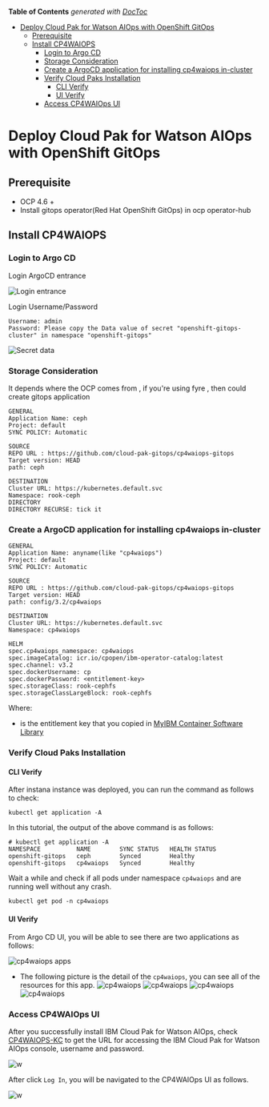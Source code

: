 <!-- START doctoc generated TOC please keep comment here to allow auto update -->
<!-- DON'T EDIT THIS SECTION, INSTEAD RE-RUN doctoc TO UPDATE -->
**Table of Contents**  *generated with [DocToc](https://github.com/thlorenz/doctoc)*

- [Deploy Cloud Pak for Watson AIOps with OpenShift GitOps](#deploy-cloud-pak-for-watson-aiops-with-openshift-gitops)
  - [Prerequisite](#prerequisite)
  - [Install CP4WAIOPS](#install-cp4waiops)
    - [Login to Argo CD](#login-to-argo-cd)
    - [Storage Consideration](#storage-consideration)
    - [Create a ArgoCD application for installing cp4waiops in-cluster](#create-a-argocd-application-for-installing-cp4waiops-in-cluster)
    - [Verify Cloud Paks Installation](#verify-cloud-paks-installation)
      - [CLI Verify](#cli-verify)
      - [UI Verify](#ui-verify)
    - [Access CP4WAIOps UI](#access-cp4waiops-ui)

<!-- END doctoc generated TOC please keep comment here to allow auto update -->

# Deploy Cloud Pak for Watson AIOps with OpenShift GitOps

## Prerequisite

- OCP 4.6 + 
- Install gitops operator(Red Hat OpenShift GitOps) in ocp operator-hub

## Install CP4WAIOPS

### Login to Argo CD

Login ArgoCD entrance

![Login entrance](./images/ArgoCD-Interface.png)   

Login Username/Password
```
Username: admin  
Password: Please copy the Data value of secret "openshift-gitops-cluster" in namespace "openshift-gitops"
```

![Secret data](./images/login-argocd-user-pass.png) 

### Storage Consideration

It depends where the OCP comes from , if you're using fyre , then could create gitops application

```
GENERAL
Application Name: ceph
Project: default
SYNC POLICY: Automatic

SOURCE
REPO URL : https://github.com/cloud-pak-gitops/cp4waiops-gitops
Target version: HEAD
path: ceph

DESTINATION
Cluster URL: https://kubernetes.default.svc
Namespace: rook-ceph
DIRECTORY
DIRECTORY RECURSE: tick it
```

### Create a ArgoCD application for installing cp4waiops in-cluster

```
GENERAL
Application Name: anyname(like "cp4waiops")
Project: default
SYNC POLICY: Automatic

SOURCE
REPO URL : https://github.com/cloud-pak-gitops/cp4waiops-gitops
Target version: HEAD
path: config/3.2/cp4waiops

DESTINATION
Cluster URL: https://kubernetes.default.svc
Namespace: cp4waiops

HELM
spec.cp4waiops_namespace: cp4waiops
spec.imageCatalog: icr.io/cpopen/ibm-operator-catalog:latest
spec.channel: v3.2
spec.dockerUsername: cp
spec.dockerPassword: <entitlement-key>
spec.storageClass: rook-cephfs
spec.storageClassLargeBlock: rook-cephfs
```

Where:

- <entitlement-key> is the entitlement key that you copied in [MyIBM Container Software Library](https://myibm.ibm.com/products-services/containerlibrary)


### Verify Cloud Paks Installation

#### CLI Verify

After instana instance was deployed, you can run the command as follows to check:

```
kubectl get application -A
```

In this tutorial, the output of the above command is as follows:

```console
# kubectl get application -A
NAMESPACE          NAME        SYNC STATUS   HEALTH STATUS
openshift-gitops   ceph        Synced        Healthy
openshift-gitops   cp4waiops   Synced        Healthy
```

Wait a while and check if all pods under namespace `cp4waiops` and are running well without any crash.

```
kubectl get pod -n cp4waiops
```

#### UI Verify

From Argo CD UI, you will be able to see there are two applications as follows:

![cp4waiops apps](images/ocp-cp4waiops-32.png)

- The following picture is the detail of the `cp4waiops`, you can see all of the resources for this app.
![cp4waiops](images/ocp-cp4waiops-32-1.png)
![cp4waiops](images/ocp-cp4waiops-32-2.png)
![cp4waiops](images/ocp-cp4waiops-32-3.png)
![cp4waiops](images/ocp-cp4waiops-32-4.png)

### Access CP4WAIOps UI

After you successfully install IBM Cloud Pak for Watson AIOps, check [CP4WAIOPS-KC](https://www.ibm.com/docs/en/cloud-paks/cloud-pak-watson-aiops/3.2.0?topic=installation-installing-online-offline#console) to get the URL for accessing the IBM Cloud Pak for Watson AIOps console, username and password.

![w](images/waiops-login.png)

After click `Log In`, you will be navigated to the CP4WAIOps UI as follows.

![w](images/waiops-dashbord.png)